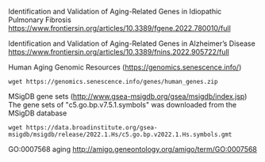 Identification and Validation of Aging-Related Genes in Idiopathic Pulmonary Fibrosis  
https://www.frontiersin.org/articles/10.3389/fgene.2022.780010/full  


Identification and Validation of Aging-Related Genes in Alzheimer’s Disease  
https://www.frontiersin.org/articles/10.3389/fnins.2022.905722/full  


Human Aging Genomic Resources (https://genomics.senescence.info/)
```
wget https://genomics.senescence.info/genes/human_genes.zip
```

MSigDB gene sets (http://www.gsea-msigdb.org/gsea/msigdb/index.jsp) The gene sets of "c5.go.bp.v7.5.1.symbols" was downloaded from the MSigDB database
```
wget https://data.broadinstitute.org/gsea-msigdb/msigdb/release/2022.1.Hs/c5.go.bp.v2022.1.Hs.symbols.gmt
```

GO:0007568 aging
http://amigo.geneontology.org/amigo/term/GO:0007568
